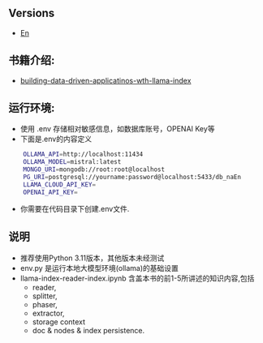 ## Versions
- [En](README_EN.md)

## 书籍介绍:
* [building-data-driven-applicatinos-wth-llama-index](https://www.packtpub.com/en-us/product/building-data-driven-applications-with-llamaindex-9781835089507)

## 运行环境:
- 使用 .env 存储相对敏感信息，如数据库账号，OPENAI Key等
- 下面是.env的内容定义
```sh
    OLLAMA_API=http://localhost:11434
    OLLAMA_MODEL=mistral:latest
    MONGO_URI=mongodb://root:root@localhost
    PG_URI=postgresql://yourname:password@localhost:5433/db_naEn
    LLAMA_CLOUD_API_KEY=
    OPENAI_API_KEY=
```
- 你需要在代码目录下创建.env文件.

## 说明
* 推荐使用Python 3.11版本，其他版本未经测试
* env.py 是运行本地大模型环境(ollama)的基础设置
* llama-index-reader-index.ipynb 含盖本书的前1-5所讲述的知识内容,包括
    * reader, 
    * splitter, 
    * phaser, 
    * extractor, 
    * storage context 
    * doc & nodes & index persistence.
